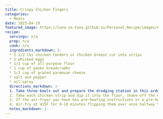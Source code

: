 ```yaml
---
title: Crispy Chicken Fingers
categories:
  - Meals
date: 2023-04-19
featured_image: https://luna-za-tuna.github.io/Personal_Recipe/images/Crispy-Chicken-Fingers.jpeg
recipe:
  servings: n/a
  prep: n/a
  cook: n/a
  ingredients_markdown: |-
  * 1 1/2 lbs chicken tenders or chicken breast cut into strips
  * 2 whisked eggs 
  * 1/2 cup of all-purpose flour 
  * 1 cup of panko breadcrumbs
  * 1/2 cup of grated parmesan cheese
  * salt and pepper
  * oil spray
  directions_markdown: |-
  1. Take three bowls out and prepare the dredging station in this order: flour w/ salt and pepper in one bowl, whisked eggs w/ salt and pepper in the second bowl, and the breadcrumbs, parmesan cheese, salt, and pepper in the last bowl. 
  2. Take each chicken strip and dip it into the flour, shake off the excess, proceed to dip into the egg mixture, and then the breadcrumbs. 
  3. If the air-fryer you have has pre-heating instructions or a pre-heat button, please be sure to do that. Spray each chicken strip with oil spray on each side and place it in the air-fryer basket. 
  4. Air-fry at 415F for 9-10 minutes flipping them over once halfway through. 
  notes_markdown: |-
---
```

